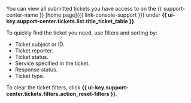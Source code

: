 You can view all submitted tickets you have access to on the {{ support-center-name }} [home page]({{ link-console-support }}) under **{{ ui-key.support-center.tickets.list.title_ticket_table }}**. 

To quickly find the ticket you need, use filters and sorting by:
* Ticket subject or ID.
* Ticket reporter.
* Ticket status.
* Service specified in the ticket.
* Response status.
* Ticket type.

To clear the ticket filters, click **{{ ui-key.support-center.tickets.filters.action_reset-filters }}**.